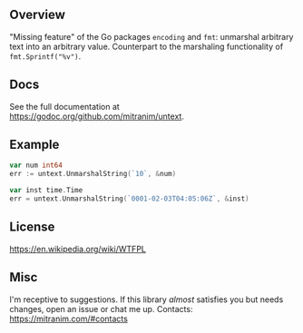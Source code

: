 ## Overview

"Missing feature" of the Go packages `encoding` and `fmt`: unmarshal arbitrary
text into an arbitrary value. Counterpart to the marshaling functionality of
`fmt.Sprintf("%v")`.

## Docs

See the full documentation at https://godoc.org/github.com/mitranim/untext.

## Example

```go
var num int64
err := untext.UnmarshalString(`10`, &num)

var inst time.Time
err = untext.UnmarshalString(`0001-02-03T04:05:06Z`, &inst)
```

## License

https://en.wikipedia.org/wiki/WTFPL

## Misc

I'm receptive to suggestions. If this library _almost_ satisfies you but needs changes, open an issue or chat me up. Contacts: https://mitranim.com/#contacts
